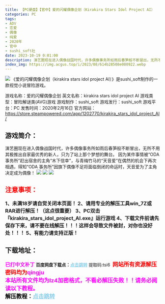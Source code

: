 ```yaml
---
title: 【PC硬盘】【官中】爱的闪耀偶像企划（Kirakira Stars Idol Project AI）
categories: PC
tags:
- ADV
- 恋爱
- 偶像
- 纯爱
- 2020年
- 官中
- sushi_soft社
date: 2023-10-19 0:01:00
description: 演艺圈现在进入偶像战国时代，许多偶像事务所如雨后春笋般不断冒出，无所不用其极推出自家最优秀的新人，只为了站上那个梦想的舞台。因为某件事情被“ODA 事务所”赶出宿舍的主角“木下信幸”，与青梅竹马的“天音爱”在偶然的机会下再次相遇，得知“ODA 事务所”因旗下偶像不足将面临倒闭的命运时，天音爱为了主角决定成为偶像！
index_img: https://img.acgus.top/i/2023/08/614b28508e080922.webp
---
```

![](https://img.acgus.top/i/2023/08/614b28508e080922.webp)
《爱的闪耀偶像企划（kirakira stars idol project AI）》是sushi_soft制作的一款视觉小说冒险游戏。

游戏名称：爱的闪耀偶像企划
英文名称：kirakira stars idol project AI
游戏类型：冒险解谜类(AVG)游戏
游戏制作：sushi_soft
游戏发行：sushi_soft
游戏平台：PC
发售时间：2020年2月16日
官方网站：https://store.steampowered.com/app/1202770/kirakira_stars_idol_project_AI/

## 游戏简介：
演艺圈现在进入偶像战国时代，许多偶像事务所如雨后春笋般不断冒出，无所不用其极推出自家最优秀的新人，只为了站上那个梦想的舞台。
因为某件事情被“ODA 事务所”赶出宿舍的主角“木下信幸”，与青梅竹马的“天音爱”在偶然的机会下再次相遇，得知“ODA 事务所”因旗下偶像不足将面临倒闭的命运时，天音爱为了主角决定成为偶像！
![](https://img.acgus.top/i/2023/08/2b0ecc823d080929.webp)
![](https://img.acgus.top/i/2023/08/1c9e6f69e5080926.webp)
![](https://img.acgus.top/i/2023/08/2d79db44d5080924.webp)





## <font color=#FF0000 >注意事项：</font>
<font size=3><b>1、未满18岁请自觉关闭本页面！
2、请用专业的解压工具win_7Z或RAR进行解压！（这点很重要）
3、PC双击『kirakira_stars_idol_project_AI.exe』运行游戏
4、下载文件前请先保存下来，请不要在线解压！！！这样会导致文件被封，对你也没好处！！！
5、有能力请支持正版！</b></font>

## 下载地址：
<font color=#FF00FF size=3><b>已打中文补丁</b></font>
<b>百度网盘下载点：</b><a href="https://pan.baidu.com/s/13zqcOHynhkkMa6sUTMAEIA?pwd=tsi6" style="color: #87CEEB;"><b>点击跳转</b></a> 提取码:tsi6
<a style="padding: 0" href="https://post.qingju.org/AD/"><img style="max-width:100%" src="https://img.acgus.top/i/2024/07/478f689b8021d8d499ab43d21acf137a.gif" alt=""></a>
<b><font color=#FF0000 size=4>网站所有资源解压密码均为</b></font><b><font color=#FF00FF size=4>qingju</font><font color=#FF0000 ></font></b><br><b><font color=#FF00FF size=4>本站所有文件均为lz4加密格式，不看必解压失败！！请务必阅读以下教程。</b></font><br><b><font color=#000 size=4>解压教程：</b><a href="https://post.qingju.org/tutorial/000/" style="color: #87CEEB;"><b>点击跳转</b></a>
